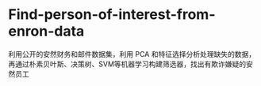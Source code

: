# Find-person-of-interest-from-enron-data
利用公开的安然财务和邮件数据集，利用 PCA 和特征选择分析处理缺失的数据，再通过朴素贝叶斯、决策树、SVM等机器学习构建筛选器，找出有欺诈嫌疑的安然员工
